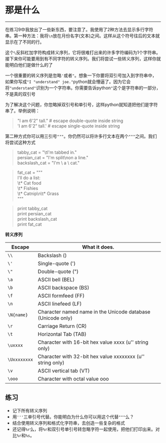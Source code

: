 # 那是什么 #

----------
在练习9中我放出了一些新东西，要注意了。我使用了2种方法去显示多行字符串。第一种方法：我将`\n`放在月份名字(文本)之间。这样从这个符号往后的文本就显示在了不同的行。

这个`\`反斜杠加字符构成转义序列，它将很难打出来的许多字符编码为1个字符串。接下来你可能要用到有不同字符的转义序列。我们将尝试一些转义序列，这样你就能明白他们是做什么的了

一个很重要的转义序列是忽略`'`或者`"`。想象一下你要将双引号加入到字符串中，如果你写成`"I "understand" joe."`python就会懵逼了。因为它会将`"understand"`识别为一个字符串。你需要告诉python`"`这个是字符串的一部分，不是真的双引号

为了解决这个问题，你忽略掉双引号和单引号，这样python就知道把他们是字符串了。举例说明：


>"I am 6'2\" tall."  # escape double-quote inside string<BR>
>'I am 6\'2" tall.'  # escape single-quote inside string

第二种方式你可以用三引号`"""`。你仍然可以将许多行文本在两个`"""`之间。我们将尝试这种方式

>tabby_cat = "\tI'm tabbed in."<br>
persian_cat = "I'm split\non a line."<br>
backslash_cat = "I'm \\ a \\ cat."

>fat_cat = """<br>
I'll do a list:<br>
\t* Cat food<br>
\t* Fishies<br>
\t* Catnip\n\t* Grass<br>
"""

>print tabby_cat<br>
print persian_cat<br>
print backslash_cat<br>
print fat_cat

**转义序列**

|Escape|	What it does.<br>|
|---|---|
|`\\`|    Backslash (\)<br>|
|`\'`|	Single-quote (')<br>|
|`\"`|	Double-quote (")<br>|
|`\a`|   ASCII bell (BEL)<br>|
|`\b`|	ASCII backspace (BS)<br>|
|`\f`|	ASCII formfeed (FF)<br>|
|`\n`|	ASCII linefeed (LF)<br>|
|`\N{name}`|	Character named name in the Unicode database (Unicode only)<br>|
|`\r`|	Carriage Return (CR)<br>|
|`\t`|	Horizontal Tab (TAB)<br>|
|`\uxxxx`|	Character with 16-bit hex value xxxx (u'' string only)<br>|
|`\Uxxxxxxxx`|	Character with 32-bit hex value xxxxxxxx (u'' string only)<br>|
|`\v`|	ASCII vertical tab (VT)<br>|
|`\ooo`|	Character with octal value ooo|

## 练习 ##
- 记下所有转义序列
- 用`'''`三单引号代替。你能明白为什么你可以用这个代替`"""`么？
- 结合使用转义序列和格式化字符串，去创造一些复杂的格式
- 还记得`%r`么，将`%r`和双引号单引号转忽略字符一起使用，把他们打印出来。对比`%r`和`%s`。
